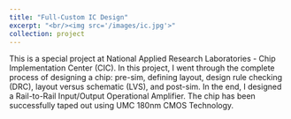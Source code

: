```yaml
---
title: "Full-Custom IC Design"
excerpt: "<br/><img src='/images/ic.jpg'>"
collection: project
---
```


This is a special project at National Applied Research Laboratories - Chip Implementation Center (CIC). In this project, I went through the complete process of designing a chip: pre-sim, defining layout, design rule checking (DRC), layout versus schematic (LVS), and post-sim. In the end, I designed a Rail-to-Rail Input/Output Operational Amplifier. The chip has been successfully taped out using UMC 180nm CMOS Technology.
